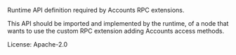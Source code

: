 Runtime API definition required by Accounts RPC extensions.

This API should be imported and implemented by the runtime,
of a node that wants to use the custom RPC extension
adding Accounts access methods.

License: Apache-2.0
